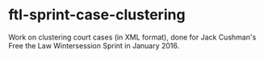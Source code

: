 # ftl-sprint-case-clustering
Work on clustering court cases (in XML format), done for Jack Cushman's Free the Law Wintersession Sprint in January 2016.

